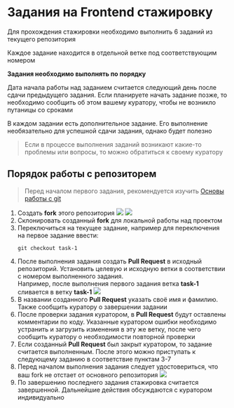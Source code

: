 # Задания на Frontend стажировку 

Для прохождения стажировки необходимо выполнить 6 заданий из текущего репозитория

Каждое задание находится в отдельной ветке под соответствующим номером

**Задания необходимо выполнять по порядку**

Дата начала работы над заданием считается следующий день после сдачи предыдущего задания. Если планируете начать задание позже, то необходимо сообщить об этом вашему куратору, чтобы не возникло путаницы со сроками

В каждом задании есть дополнительное задание. Его выполнение необязательно для успешной сдачи задания, однако будет полезно

> Если в процессе выполнения заданий возникают какие-то проблемы или вопросы, то можно обратиться к своему куратору

## Порядок работы с репозиторем

> Перед началом первого задания, рекомендуется изучить [Основы работы с git](https://practicum.yandex.ru/git-basics) 

1) Создать **fork** этого репозитория
   ![](http://dl4.joxi.net/drive/2023/09/15/0042/1836/2770732/32/2cca39cd07.jpg)
   ![](http://dl3.joxi.net/drive/2023/09/15/0042/1836/2770732/32/845a35aa0b.jpg)
2) Склонировать созданный **fork** для локальной работы над проектом
3) Переключиться на текущее задание, например для переключения на первое задание ввести:
    ```shell
   git checkout task-1  
   ```  
4) После выполнения задания создать **Pull Request** в исходный репозиторий. Установить целевую и исходную ветки в соответствии с номером выполненного задания.  
Например, после выполнения первого задания ветка **task-1** сливается в ветку **task-1**
   ![](http://dl4.joxi.net/drive/2023/09/15/0042/1836/2770732/32/ca29815c8b.jpg)
5) В названии созданного **Pull Request** указать своё имя и фамилию. Также сообщить куратору о завершении задании
6) После проверки задания куратором, в **Pull Request** будут оставлены комментарии по коду. Указанные куратором ошибки необходимо устранить и загрузить изменения в эту же ветку, после чего сообщить куратору о необходимости повторной проверки
7) Если созданный **Pull Request** был закрыт куратором, то задание считается выполненным. После этого можно приступать к следующему заданию в соответствие пунктам 3-7
8) Перед началом выполнения задания следует удостовериться, что ваш fork не отстает от основного репозитория
   ![](http://dl3.joxi.net/drive/2023/09/20/0042/1836/2770732/32/a231c0d133.jpg)
9) По завершению последнего задания стажировка считается завершенной. Дальнейшие действия обсуждаются с куратором индивидуально
